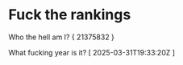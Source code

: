 # Fuck the rankings

Who the hell am I?
{ 21375832 }

What fucking year is it?
[ 2025-03-31T19:33:20Z ]
